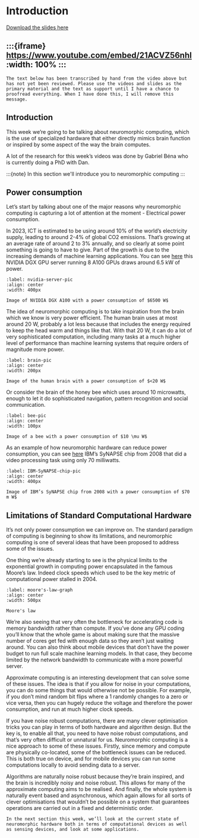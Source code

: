 # Introduction

[Download the slides here](slides/W8-V0-intro.pptx)

:::{iframe} https://www.youtube.com/embed/21ACVZ56nhI
:width: 100%
:::
---

```{danger} Work in progress
The text below has been transcribed by hand from the video above but has not yet been reviewed. Please use the videos and slides as the primary material and the text as support until I have a chance to proofread everything. When I have done this, I will remove this message.
```

## Introduction

This week we’re going to be talking about neuromorphic computing, which is the use of specialized hardware that either directly mimics brain function or inspired by some aspect of the way the brain computes.

A lot of the research for this week’s videos was done by Gabriel Béna who is currently doing a PhD with Dan.

:::{note}
In this section we'll introduce you to neuromorphic computing
:::

## Power consumption

Let’s start by talking about one of the major reasons why neuromorphic computing is capturing a lot of attention at the moment - Electrical power consumption.

In 2023, ICT is estimated to be using around 10% of the world’s electricity supply, leading to around 2-4% of global CO2 emissions.
That’s growing at an average rate of around 2 to 3% annually, and so clearly at some point something is going to have to give.
Part of the growth is due to the increasing demands of machine learning applications. You can see [here](#nvidia-server-pic) this NVIDIA DGX GPU server running 8 A100 GPUs draws around 6.5 kW of power.

```{figure} figures/IntroPicture1.jpg
:label: nvidia-server-pic
:align: center
:width: 400px

Image of NVIDIA DGX A100 with a power consumption of $6500 W$
```

The idea of neuromorphic computing is to take inspiration from the brain which we know is very power efficient.
The human brain uses at most around 20 W, probably a lot less because that includes the energy required to keep the head warm and things like that. With that 20 W, it can do a lot of very sophisticated computation, including many tasks at a much higher level of performance than machine learning systems that require orders of magnitude more power.

```{figure} figures/IntroPicture2.png
:label: brain-pic
:align: center
:width: 200px

Image of the human brain with a power consumption of $<20 W$
```

Or consider the brain of the honey bee which uses around 10 microwatts, enough to let it do sophisticated navigation, pattern recognition and social communication.

```{figure} figures/IntroPicture3.svg
:label: bee-pic
:align: center
:width: 100px

Image of a bee with a power consumption of $10 \mu W$
```

As an example of how neuromorphic hardware can reduce power consumption, you can see [here](#IBM-SyNAPSE-chip-pic) IBM’s SyNAPSE chip from 2008 that did a video processing task using only 70 milliwatts.

```{figure} figures/IntroPicture4.jpg
:label: IBM-SyNAPSE-chip-pic
:align: center
:width: 400px

Image of IBM’s SyNAPSE chip from 2008 with a power consumption of $70 m W$
```

## Limitations of Standard Computational Hardware

It’s not only power consumption we can improve on. The standard paradigm of computing is beginning to show its limitations, and neuromorphic computing is one of several ideas that have been proposed to address some of the issues.

One thing we’re already starting to see is the physical limits to the exponential growth in computing power encapsulated in the famous Moore’s law. Indeed clock speeds which used to be the key metric of computational power stalled in 2004.

```{figure} figures/IntroPicture5.png
:label: moore's-law-graph
:align: center
:width: 500px

Moore's law
```

We’re also seeing that very often the bottleneck for accelerating code is memory bandwidth rather than compute. If you’ve done any GPU coding you’ll know that the whole game is about making sure that the massive number of cores get fed with enough data so they aren’t just waiting around. You can also think about mobile devices that don’t have the power budget to run full scale machine learning models. In that case, they become limited by the network bandwidth to communicate with a more powerful server.

Approximate computing is an interesting development that can solve some of these issues.
The idea is that if you allow for noise in your computations, you can do some things that would otherwise not be possible. For example, if you don’t mind random bit flips where a 1 randomly changes to a zero or vice versa, then you can hugely reduce the voltage and therefore the power consumption, and run at much higher clock speeds.

If you have noise robust computations, there are many clever optimisation tricks you can play in terms of both hardware and algorithm design.
But the key is, to enable all that, you need to have noise robust computations, and that’s very often difficult or unnatural for us.
Neuromorphic computing is a nice approach to some of these issues.
Firstly, since memory and compute are physically co-located, some of the bottleneck issues can be reduced. This is both true on device, and for mobile devices you can run some computations locally to avoid sending data to a server.

Algorithms are naturally noise robust because they’re brain inspired, and the brain is incredibly noisy and noise robust. This allows for many of the approximate computing aims to be realised.
And finally, the whole system is naturally event based and asynchronous, which again allows for all sorts of clever optimisations that wouldn’t be possible on a system that guarantees operations are carried out in a fixed and deterministic order.

```{seealso}That's it!
In the next section this week, we’ll look at the current state of neuromorphic hardware both in terms of computational devices as well as sensing devices, and look at some applications.
```
